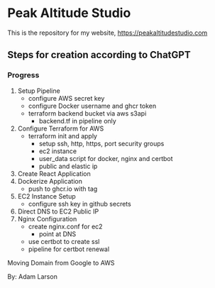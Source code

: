 # Peak Altitude Studio
This is the repository for my website, https://peakaltitudestudio.com

## Steps for creation according to ChatGPT
### Progress
1. Setup Pipeline
    - configure AWS secret key
    - configure Docker username and ghcr token
    - terraform backend bucket via aws s3api
        - backend.tf in pipeline only
2. Configure Terraform for AWS
    - terraform init and apply
        - setup ssh, http, https, port security groups
        - ec2 instance
        - user_data script for docker, nginx and certbot
        - public and elastic ip
3. Create React Application
4. Dockerize Application
    - push to ghcr.io with tag
5. EC2 Instance Setup
    - configure ssh key in github secrets
6. Direct DNS to EC2 Public IP
7. Nginx Configuration
    - create nginx.conf for ec2
        - point at DNS
    - use certbot to create ssl
    - pipeline for certbot renewal

Moving Domain from Google to AWS

By: Adam Larson